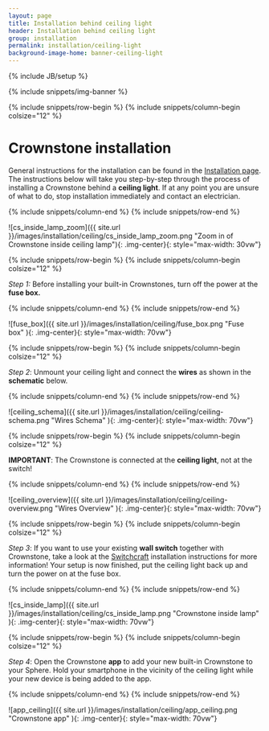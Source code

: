```yaml
---
layout: page
title: Installation behind ceiling light
header: Installation behind ceiling light
group: installation
permalink: installation/ceiling-light
background-image-home: banner-ceiling-light
---
```

{% include JB/setup %}

{% include snippets/img-banner %}

{% include snippets/row-begin %}
{% include snippets/column-begin colsize="12" %}

# Crownstone installation

General instructions for the installation can be found in the [Installation page](/installation).
The instructions below will take you step-by-step through the process of installing a Crownstone behind a **ceiling light**.
If at any point you are unsure of what to do, stop installation immediately and contact an electrician.

{% include snippets/column-end %}
{% include snippets/row-end %}

![cs_inside_lamp_zoom]({{ site.url }}/images/installation/ceiling/cs_inside_lamp_zoom.png "Zoom in of Crownstone inside ceiling lamp"){: .img-center}{: style="max-width: 30vw"}

{% include snippets/row-begin %}
{% include snippets/column-begin colsize="12" %}

*Step 1:* Before installing your built-in Crownstones, turn off the power at the **fuse box.**

{% include snippets/column-end %}
{% include snippets/row-end %}

![fuse_box]({{ site.url }}/images/installation/ceiling/fuse_box.png "Fuse box" ){: .img-center}{: style="max-width: 70vw"}

{% include snippets/row-begin %}
{% include snippets/column-begin colsize="12" %}

*Step 2*: Unmount your ceiling light and connect the **wires** as shown in the **schematic** below.

{% include snippets/column-end %}
{% include snippets/row-end %}

![ceiling_schema]({{ site.url }}/images/installation/ceiling/ceiling-schema.png "Wires Schema" ){: .img-center}{: style="max-width: 70vw"}

{% include snippets/row-begin %}
{% include snippets/column-begin colsize="12" %}

**IMPORTANT**: The Crownstone is connected at the **ceiling light**, not at the switch!

{% include snippets/column-end %}
{% include snippets/row-end %}

![ceiling_overview]({{ site.url }}/images/installation/ceiling/ceiling-overview.png "Wires Overview" ){: .img-center}{: style="max-width: 70vw"}

{% include snippets/row-begin %}
{% include snippets/column-begin colsize="12" %}

*Step 3*: If you want to use your existing **wall switch** together with Crownstone, take a look at the [Switchcraft](/installation/switchcraft) installation instructions for more information!
Your setup is now finished, put the ceiling light back up and turn the power on at the fuse box.

{% include snippets/column-end %}
{% include snippets/row-end %}

![cs_inside_lamp]({{ site.url }}/images/installation/ceiling/cs_inside_lamp.png "Crownstone inside lamp" ){: .img-center}{: style="max-width: 70vw"}

{% include snippets/row-begin %}
{% include snippets/column-begin colsize="12" %}

*Step 4*: Open the Crownstone **app** to add your new built-in Crownstone to your Sphere.
Hold your smartphone in the vicinity of the ceiling light while your new device is being added to the app.

{% include snippets/column-end %}
{% include snippets/row-end %}

![app_ceiling]({{ site.url }}/images/installation/ceiling/app_ceiling.png "Crownstone app" ){: .img-center}{: style="max-width: 70vw"}
